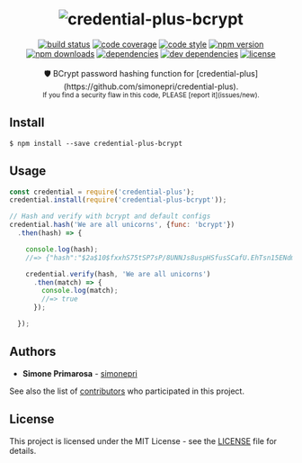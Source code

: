 <h1 align="center">
  <img src="https://github.com/simonepri/credential-plus/blob/master/media/credential-plus.png?raw=true" alt="credential-plus-bcrypt" />
</h1>
<div align="center">
  <a href="https://travis-ci.org/simonepri/credential-plus-bcrypt"> <img src="https://travis-ci.org/simonepri/credential-plus-bcrypt.svg?branch=master" alt="build status"></a>
  <a href="https://codecov.io/gh/simonepri/credential-plus-bcrypt"><img src="https://img.shields.io/codecov/c/github/simonepri/credential-plus-bcrypt/master.svg" alt="code coverage" /></a>
  <a href="https://github.com/sindresorhus/xo"><img src="https://img.shields.io/badge/code_style-XO-5ed9c7.svg" alt="code style" /></a>
  <a href="https://www.npmjs.com/package/credential-plus-bcrypt"><img src="https://img.shields.io/npm/v/credential-plus-bcrypt.svg" alt="npm version" /></a>
  <a href="https://www.npmjs.com/package/credential-plus-bcrypt"><img src="https://img.shields.io/npm/dm/credential-plus-bcrypt.svg" alt="npm downloads" /></a>
  <a href="https://david-dm.org/simonepri/credential-plus-bcrypt"><img src="https://david-dm.org/simonepri/credential-plus-bcrypt.svg" alt="dependencies" /></a>
  <a href="https://david-dm.org/simonepri/credential-plus-bcrypt#info=devDependencies"><img src="https://david-dm.org/simonepri/credential-plus-bcrypt/dev-status.svg" alt="dev dependencies" /></a>
  <a href="LICENSE"><img src="https://img.shields.io/github/license/simonepri/credential-plus-bcrypt.svg" alt="license" /></a>
</div>
<br />
<div align="center">
  🛡 BCrypt password hashing function for [credential-plus](https://github.com/simonepri/credential-plus).
</div>
<div align="center">
  <sub>
    If you find a security flaw in this code, PLEASE [report it](issues/new).
  </sub>
</div>

## Install

```
$ npm install --save credential-plus-bcrypt
```

## Usage
```js
const credential = require('credential-plus');
credential.install(require('credential-plus-bcrypt'));

// Hash and verify with bcrypt and default configs
credential.hash('We are all unicorns', {func: 'bcrypt'})
  .then(hash) => {

    console.log(hash);
    //=> {"hash":"$2a$10$fxxhS75tSP7sP/8UNNJs8uspHSfusSCafU.EhTsn15ENdm/9n3IQe","func":"bcrypt"}

    credential.verify(hash, 'We are all unicorns')
      .then(match) => {
        console.log(match);
        //=> true
      });

  });
```

## Authors
* **Simone Primarosa** - [simonepri](https://github.com/simonepri)

See also the list of [contributors](https://github.com/simonepri/credential-plus-bcrypt/contributors) who participated in this project.

## License
This project is licensed under the MIT License - see the [LICENSE](LICENSE) file for details.
